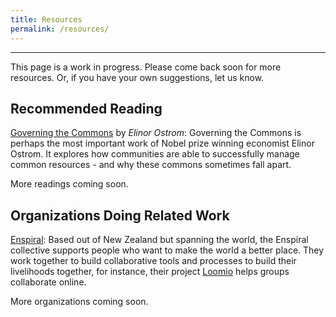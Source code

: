 ```yaml
---
title: Resources
permalink: /resources/
---
```


----

This page is a work in progress.  Please come back soon for more resources.
Or, if you have your own suggestions, let us know.

## Recommended Reading

[Governing the Commons](https://en.wikipedia.org/wiki/Elinor_Ostrom) by *Elinor Ostrom*: Governing the Commons is perhaps the most important work of Nobel prize winning economist Elinor Ostrom. It explores how communities are able to successfully manage common resources - and why these commons sometimes fall apart.

More readings coming soon.

## Organizations Doing Related Work

[Enspiral](https://enspiral.com/): Based out of New Zealand but spanning the world, the Enspiral collective supports people who want to make the world a better place. They work together to build collaborative tools and processes to build their livelihoods together, for instance, their project [Loomio](https://www.loomio.org/) helps groups collaborate online.

More organizations coming soon.



